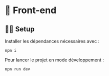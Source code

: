# 🎨 Front-end

## 🧑‍💻 Setup

Installer les dépendances nécessaires avec :

```
npm i
```

Pour lancer le projet en mode développement :

```
npm run dev
```
